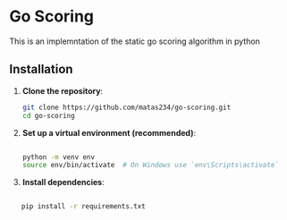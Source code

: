 # Go Scoring 

This is an implemntation of the static go scoring algorithm in python

## Installation

1. **Clone the repository**:

   ```bash
   git clone https://github.com/matas234/go-scoring.git
   cd go-scoring

2. **Set up a virtual environment (recommended)**:

    ```bash

   python -m venv env
   source env/bin/activate  # On Windows use `env\Scripts\activate`

3. **Install dependencies**:

```bash

   pip install -r requirements.txt